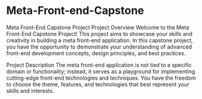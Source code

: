 # Meta-Front-end-Capstone
Meta Front-End Capstone Project
Project Overview
Welcome to the Meta Front-End Capstone Project! This project aims to showcase your skills and creativity in building a meta front-end application. In this capstone project, you have the opportunity to demonstrate your understanding of advanced front-end development concepts, design principles, and best practices.

Project Description
The meta front-end application is not tied to a specific domain or functionality; instead, it serves as a playground for implementing cutting-edge front-end technologies and techniques. You have the freedom to choose the theme, features, and technologies that best represent your skills and interests.
